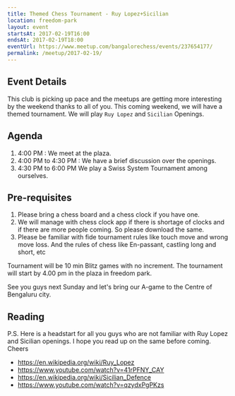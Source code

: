 ```yaml
---
title: Themed Chess Tournament - Ruy Lopez+Sicilian
location: freedom-park
layout: event
startsAt: 2017-02-19T16:00
endsAt: 2017-02-19T18:00
eventUrl: https://www.meetup.com/bangalorechess/events/237654177/
permalink: /meetup/2017-02-19/
---
```

## Event Details

This club is picking up pace and the meetups are getting more interesting by the weekend thanks to all of you. This coming weekend, we will have a themed tournament. We will play `Ruy Lopez` and `Sicilian` Openings.

## Agenda
1. 4:00 PM : We meet at the plaza.
1. 4:00 PM to 4:30 PM : We have a brief discussion over the openings.
1. 4:30 PM to 6:00 PM We play a Swiss System Tournament among ourselves.

## Pre-requisites
1. Please bring a chess board and a chess clock if you have one.
1. We will manage with chess clock app if there is shortage of clocks and if there are more people coming. So please download the same.
1. Please be familiar with fide tournament rules like touch move and wrong move loss. And the rules of chess like En-passant, castling long and short, etc

Tournament will be 10 min Blitz games with no increment. The tournament will start by 4.00 pm in the plaza in freedom park.

See you guys next Sunday and let's bring our A-game to the Centre of Bengaluru city.

## Reading

P.S. Here is a headstart for all you guys who are not familiar with Ruy Lopez and Sicilian openings. I hope you read up on the same before coming. Cheers

- <https://en.wikipedia.org/wiki/Ruy_Lopez>
- <https://www.youtube.com/watch?v=41rPFNY_CAY>
- <https://en.wikipedia.org/wiki/Sicilian_Defence>
- <https://www.youtube.com/watch?v=qzydxPgPKzs>

